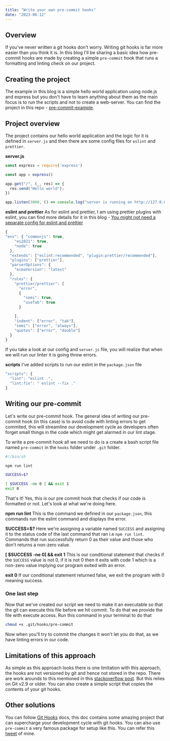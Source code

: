 ```yaml
---
title: "Write your own pre-commit hooks"
date: "2023-08-12"
---
```


## Overview
If you've never written a git hooks don't worry. Writing git hooks is far more easier than you think it is. In this blog I'll be sharing a basic idea how pre-commit hooks are made by creating a simple `pre-commit` hook that runs a formatting and linting check on our project.

## Creating the project
The example in this blog is a simple hello world application using node.js and express but you don't have to learn anything about them as the main focus is to run the scripts and not to create a web-server.
You can find the project in this repo - [pre-commit-example](https://github.com/TanishqSingla/pre-commit-example).

## Project overview
The project contains our hello world application and the logic for it is defined in `server.js` and then there are some config files for `eslint` and `prettier`.

**server.js**
```js
const express = require('express')

const app = express()

app.get("/", (_, res) => {
  res.send("Hello world");
})

app.listen(3000, () => console.log("server is running on http://127.0.0.1:3000"))
```

**eslint and prettier**
As for eslint and prettier, I am using prettier plugins with eslint, you can find more details for it in this blog - [You might not need a separate config for eslint and prettier](https://dev.to/tanishqsingla/you-might-not-need-separate-config-for-prettier-and-eslint-m9e)

```js
{ 
"env": { "commonjs": true,
    "es2021": true,
    "node": true
  },
  "extends": ["eslint:recommended", "plugin:prettier/recommended"],
  "plugins": ["prettier"],
  "parserOptions": {
    "ecmaVersion": "latest"
  },
  "rules": {
    "prettier/prettier": [
      "error",
      {
        "semi": true,
        "useTab": true
      }

    ],
    "indent": ["error", "tab"],
    "semi": ["error", "always"],
    "quotes": ["error", "double"]
  }
}
```

If you take a look at our config and `server.js` file, you will realize that when we will run our linter it is going throw errors.

**scripts**
I've added scripts to run our eslint in the `package.json` file
```js
"scripts": {
  "lint": "eslint .",
  "lint:fix": " eslint --fix ."
}
```

## Writing our pre-commit
Let's write our pre-commit hook. The general idea of writing our pre-commit hook (in this case) is to avoid code with linting errors to get commited, this will streamline our development cycle as developers often forget small things in the code which might get alarmed in our lint stage.

To write a pre-commit hook all we need to do is a create a bash script file named `pre-commit` in the `hooks` folder under `.git` folder.

```sh
#!/bin/sh

npm run lint

SUCCESS=$?

[ $SUCCESS -ne 0 ] && exit 1
exit 0
```

That's it! Yes, this is our pre commit hook that checks if our code is formatted or not. Let's look at what we're doing here.

**npm run lint**
This is the command we defined in our `package.json`, this commands run the eslint command and displays the error.

**SUCCESS=$?**
Here we're assigning a variable named `SUCCESS` and assigning it to the status code of the last command that ran i.e `npm run lint`. Commands that run successfully return 0 as their value and those who don't  returns a non-zero value.

**[ $SUCCESS -ne 0] && exit 1**
This is our conditional statement that checks if the `SUCCESS` value is not 0, if it is not 0 then it exits with code 1 which is a non-zero value implying our program exited with an error.

**exit 0**
If our conditional statement returned false, we exit the program with 0 meaning success.


### One last step
Now that we've created our script we need to make it an executable so that the git can execute this file before we hit commit. To do that we provide the file with execute access. Run this command in your terminal to do that
```sh
chmod +x .git/hooks/pre-commit
```
Now when you'll try to commit the changes it won't let you do that, as we have linting errors in our code.

## Limitations of this approach
As simple as this approach looks there is one limitation with this approach, the hooks are not versioned by git and hence not stored in the repo. 
There are work arounds to this mentioned in this [stackoverflow post](https://stackoverflow.com/questions/427207/can-git-hook-scripts-be-managed-along-with-the-repository). But this relies on Git v2.9 or older. 
You can also create a simple script that copies the contents of your git hooks.

## Other solutions
You can follow [Git Hooks](https://githooks.com/) docs, this doc contains some amazing project that can supercharge your development cycle with git hooks.
You can also use `pre-commit` a very famous package for setup like this. You can refer this [tweet](https://twitter.com/TanishqSingla_/status/1690422847448244224?s=20) of mine.
